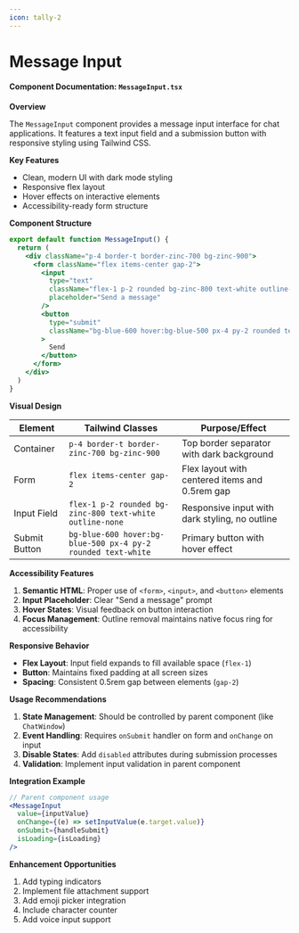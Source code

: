 ```yaml
---
icon: tally-2
---
```


# Message Input

#### Component Documentation: `MessageInput.tsx`

**Overview**

The `MessageInput` component provides a message input interface for chat applications. It features a text input field and a submission button with responsive styling using Tailwind CSS.

**Key Features**

* Clean, modern UI with dark mode styling
* Responsive flex layout
* Hover effects on interactive elements
* Accessibility-ready form structure

**Component Structure**

```jsx
export default function MessageInput() {
  return (
    <div className="p-4 border-t border-zinc-700 bg-zinc-900">
      <form className="flex items-center gap-2">
        <input
          type="text"
          className="flex-1 p-2 rounded bg-zinc-800 text-white outline-none"
          placeholder="Send a message"
        />
        <button
          type="submit"
          className="bg-blue-600 hover:bg-blue-500 px-4 py-2 rounded text-white"
        >
          Send
        </button>
      </form>
    </div>
  )
}
```

**Visual Design**

| Element       | Tailwind Classes                                             | Purpose/Effect                                 |
| ------------- | ------------------------------------------------------------ | ---------------------------------------------- |
| Container     | `p-4 border-t border-zinc-700 bg-zinc-900`                   | Top border separator with dark background      |
| Form          | `flex items-center gap-2`                                    | Flex layout with centered items and 0.5rem gap |
| Input Field   | `flex-1 p-2 rounded bg-zinc-800 text-white outline-none`     | Responsive input with dark styling, no outline |
| Submit Button | `bg-blue-600 hover:bg-blue-500 px-4 py-2 rounded text-white` | Primary button with hover effect               |

**Accessibility Features**

1. **Semantic HTML**: Proper use of `<form>`, `<input>`, and `<button>` elements
2. **Input Placeholder**: Clear "Send a message" prompt
3. **Hover States**: Visual feedback on button interaction
4. **Focus Management**: Outline removal maintains native focus ring for accessibility

**Responsive Behavior**

* **Flex Layout**: Input field expands to fill available space (`flex-1`)
* **Button**: Maintains fixed padding at all screen sizes
* **Spacing**: Consistent 0.5rem gap between elements (`gap-2`)

**Usage Recommendations**

1. **State Management**: Should be controlled by parent component (like `ChatWindow`)
2. **Event Handling**: Requires `onSubmit` handler on form and `onChange` on input
3. **Disable States**: Add `disabled` attributes during submission processes
4. **Validation**: Implement input validation in parent component

**Integration Example**

```jsx
// Parent component usage
<MessageInput 
  value={inputValue}
  onChange={(e) => setInputValue(e.target.value)}
  onSubmit={handleSubmit}
  isLoading={isLoading}
/>
```

**Enhancement Opportunities**

1. Add typing indicators
2. Implement file attachment support
3. Add emoji picker integration
4. Include character counter
5. Add voice input support

